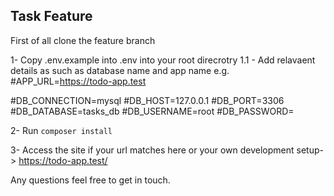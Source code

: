 ## Task Feature

First of all clone the feature branch

1- Copy .env.example into .env into your root direcrotry
1.1 - Add relavaent details as such as database name and app name 
e.g. 
#APP_URL=https://todo-app.test


#DB_CONNECTION=mysql
#DB_HOST=127.0.0.1
#DB_PORT=3306
#DB_DATABASE=tasks_db
#DB_USERNAME=root
#DB_PASSWORD=

2- Run `composer install`


3- Access the site if your url matches here or your own development setup-> https://todo-app.test/


Any questions feel free to get in touch. 
   
